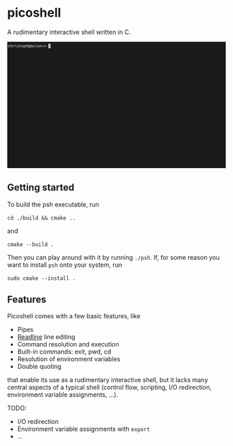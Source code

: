 # picoshell

A rudimentary interactive shell written in C.


![](demo.gif)

## Getting started

To build the psh executable, run
```
cd ./build && cmake ..
```
and 
```
cmake --build .  
```

Then you can play around with it by running `./psh`. If, for some reason you want to install `psh` onto your system, run

```
sudo cmake --install .  
```

## Features

Picoshell comes with a few basic features, like

- Pipes
- [Readline](https://tiswww.cwru.edu/php/chet/readline/readline.html) line editing
- Command resolution and execution
- Built-in commands: exit, pwd, cd
- Resolution of environment variables
- Double quoting

that enable its use as a rudimentary interactive shell, but it lacks many central aspects of a typical shell (control flow, scripting, I/O redirection, environment variable assignments, ...). 

TODO:
- I/O redirection
- Environment variable assignments with `export`
- ...